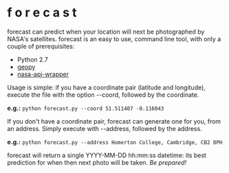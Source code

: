 f o r e c a s t
===============

forecast can predict when your location will next be photographed by NASA's
satellites. forecast is an easy to use, command line tool, with only a
couple of prerequisites:

 - Python 2.7
 - [geopy](https://github.com/geopy/geopy)
 - [nasa-api-wrapper](https://github.com/brendanv/nasa-api)

Usage is simple: if you have a coordinate pair (latitude and longitude),
execute the file with the option --coord, followed by the coordinate.

**e.g.:** `python forecast.py --coord 51.511407 -0.116043`

If you don't have a coordinate pair, forecast can generate one for you,
from an address. Simply execute with --address, followed by the address.

**e.g.:** `python forecast.py --address Homerton College, Cambridge, CB2 8PH`

forecast will return a single YYYY-MM-DD hh:mm:ss datetime: its best prediction for
when then next photo will be taken. *Be prepared!*
